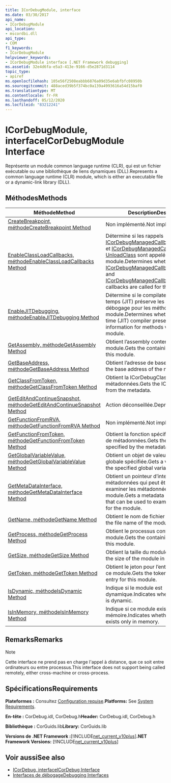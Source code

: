 ```yaml
---
title: ICorDebugModule, interface
ms.date: 03/30/2017
api_name:
- ICorDebugModule
api_location:
- mscordbi.dll
api_type:
- COM
f1_keywords:
- ICorDebugModule
helpviewer_keywords:
- ICorDebugModule interface [.NET Framework debugging]
ms.assetid: 32e4d6fa-e5a3-413e-9166-d5e2871d3114
topic_type:
- apiref
ms.openlocfilehash: 105e56f2508eabbb6876a09d35e6abfbfc08950b
ms.sourcegitcommit: 488aced39b5f374bc0a139a4993616a54d15baf0
ms.translationtype: MT
ms.contentlocale: fr-FR
ms.lasthandoff: 05/12/2020
ms.locfileid: "83212241"
---
```

# <a name="icordebugmodule-interface"></a><span data-ttu-id="d0037-102">ICorDebugModule, interface</span><span class="sxs-lookup"><span data-stu-id="d0037-102">ICorDebugModule Interface</span></span>

<span data-ttu-id="d0037-103">Représente un module common language runtime (CLR), qui est un fichier exécutable ou une bibliothèque de liens dynamiques (DLL).</span><span class="sxs-lookup"><span data-stu-id="d0037-103">Represents a common language runtime (CLR) module, which is either an executable file or a dynamic-link library (DLL).</span></span>  
  
## <a name="methods"></a><span data-ttu-id="d0037-104">Méthodes</span><span class="sxs-lookup"><span data-stu-id="d0037-104">Methods</span></span>  
  
|<span data-ttu-id="d0037-105">Méthode</span><span class="sxs-lookup"><span data-stu-id="d0037-105">Method</span></span>|<span data-ttu-id="d0037-106">Description</span><span class="sxs-lookup"><span data-stu-id="d0037-106">Description</span></span>|  
|------------|-----------------|  
|[<span data-ttu-id="d0037-107">CreateBreakpoint, méthode</span><span class="sxs-lookup"><span data-stu-id="d0037-107">CreateBreakpoint Method</span></span>](icordebugmodule-createbreakpoint-method.md)|<span data-ttu-id="d0037-108">Non implémenté.</span><span class="sxs-lookup"><span data-stu-id="d0037-108">Not implemented.</span></span>|  
|[<span data-ttu-id="d0037-109">EnableClassLoadCallbacks, méthode</span><span class="sxs-lookup"><span data-stu-id="d0037-109">EnableClassLoadCallbacks Method</span></span>](icordebugmodule-enableclassloadcallbacks-method.md)|<span data-ttu-id="d0037-110">Détermine si les rappels [ICorDebugManagedCallback :: LoadClass](icordebugmanagedcallback-loadclass-method.md) et [ICorDebugManagedCallback :: UnloadClass](icordebugmanagedcallback-unloadclass-method.md) sont appelés pour ce module.</span><span class="sxs-lookup"><span data-stu-id="d0037-110">Determines whether the [ICorDebugManagedCallback::LoadClass](icordebugmanagedcallback-loadclass-method.md) and [ICorDebugManagedCallback::UnloadClass](icordebugmanagedcallback-unloadclass-method.md) callbacks are called for this module.</span></span>|  
|[<span data-ttu-id="d0037-111">EnableJITDebugging, méthode</span><span class="sxs-lookup"><span data-stu-id="d0037-111">EnableJITDebugging Method</span></span>](icordebugmodule-enablejitdebugging-method.md)|<span data-ttu-id="d0037-112">Détermine si le compilateur juste-à-temps (JIT) préserve les informations de débogage pour les méthodes dans ce module.</span><span class="sxs-lookup"><span data-stu-id="d0037-112">Determines whether the just-in-time (JIT) compiler preserves debugging information for methods within this module.</span></span>|  
|[<span data-ttu-id="d0037-113">GetAssembly, méthode</span><span class="sxs-lookup"><span data-stu-id="d0037-113">GetAssembly Method</span></span>](icordebugmodule-getassembly-method.md)|<span data-ttu-id="d0037-114">Obtient l’assembly conteneur pour ce module.</span><span class="sxs-lookup"><span data-stu-id="d0037-114">Gets the containing assembly for this module.</span></span>|  
|[<span data-ttu-id="d0037-115">GetBaseAddress, méthode</span><span class="sxs-lookup"><span data-stu-id="d0037-115">GetBaseAddress Method</span></span>](icordebugmodule-getbaseaddress-method.md)|<span data-ttu-id="d0037-116">Obtient l’adresse de base du module.</span><span class="sxs-lookup"><span data-stu-id="d0037-116">Gets the base address of the module.</span></span>|  
|[<span data-ttu-id="d0037-117">GetClassFromToken, méthode</span><span class="sxs-lookup"><span data-stu-id="d0037-117">GetClassFromToken Method</span></span>](icordebugmodule-getclassfromtoken-method.md)|<span data-ttu-id="d0037-118">Obtient la ICorDebugClass à partir des métadonnées.</span><span class="sxs-lookup"><span data-stu-id="d0037-118">Gets the ICorDebugClass from the metadata.</span></span>|  
|[<span data-ttu-id="d0037-119">GetEditAndContinueSnapshot, méthode</span><span class="sxs-lookup"><span data-stu-id="d0037-119">GetEditAndContinueSnapshot Method</span></span>](icordebugmodule-geteditandcontinuesnapshot-method.md)|<span data-ttu-id="d0037-120">Action déconseillée.</span><span class="sxs-lookup"><span data-stu-id="d0037-120">Deprecated.</span></span>|  
|[<span data-ttu-id="d0037-121">GetFunctionFromRVA, méthode</span><span class="sxs-lookup"><span data-stu-id="d0037-121">GetFunctionFromRVA Method</span></span>](icordebugmodule-getfunctionfromrva-method.md)|<span data-ttu-id="d0037-122">Non implémenté.</span><span class="sxs-lookup"><span data-stu-id="d0037-122">Not implemented.</span></span>|  
|[<span data-ttu-id="d0037-123">GetFunctionFromToken, méthode</span><span class="sxs-lookup"><span data-stu-id="d0037-123">GetFunctionFromToken Method</span></span>](icordebugmodule-getfunctionfromtoken-method.md)|<span data-ttu-id="d0037-124">Obtient la fonction spécifiée par le jeton de métadonnées.</span><span class="sxs-lookup"><span data-stu-id="d0037-124">Gets the function that is specified by the metadata token.</span></span>|  
|[<span data-ttu-id="d0037-125">GetGlobalVariableValue, méthode</span><span class="sxs-lookup"><span data-stu-id="d0037-125">GetGlobalVariableValue Method</span></span>](icordebugmodule-getglobalvariablevalue-method.md)|<span data-ttu-id="d0037-126">Obtient un objet de valeur pour la variable globale spécifiée.</span><span class="sxs-lookup"><span data-stu-id="d0037-126">Gets a value object for the specified global variable.</span></span>|  
|[<span data-ttu-id="d0037-127">GetMetaDataInterface, méthode</span><span class="sxs-lookup"><span data-stu-id="d0037-127">GetMetaDataInterface Method</span></span>](icordebugmodule-getmetadatainterface-method.md)|<span data-ttu-id="d0037-128">Obtient un pointeur d’interface de métadonnées qui peut être utilisé pour examiner les métadonnées du module.</span><span class="sxs-lookup"><span data-stu-id="d0037-128">Gets a metadata interface pointer that can be used to examine the metadata for the module.</span></span>|  
|[<span data-ttu-id="d0037-129">GetName, méthode</span><span class="sxs-lookup"><span data-stu-id="d0037-129">GetName Method</span></span>](icordebugmodule-getname-method.md)|<span data-ttu-id="d0037-130">Obtient le nom de fichier du module.</span><span class="sxs-lookup"><span data-stu-id="d0037-130">Gets the file name of the module.</span></span>|  
|[<span data-ttu-id="d0037-131">GetProcess, méthode</span><span class="sxs-lookup"><span data-stu-id="d0037-131">GetProcess Method</span></span>](icordebugmodule-getprocess-method.md)|<span data-ttu-id="d0037-132">Obtient le processus conteneur pour ce module.</span><span class="sxs-lookup"><span data-stu-id="d0037-132">Gets the containing process for this module.</span></span>|  
|[<span data-ttu-id="d0037-133">GetSize, méthode</span><span class="sxs-lookup"><span data-stu-id="d0037-133">GetSize Method</span></span>](icordebugmodule-getsize-method.md)|<span data-ttu-id="d0037-134">Obtient la taille du module en octets.</span><span class="sxs-lookup"><span data-stu-id="d0037-134">Gets the size of the module in bytes.</span></span>|  
|[<span data-ttu-id="d0037-135">GetToken, méthode</span><span class="sxs-lookup"><span data-stu-id="d0037-135">GetToken Method</span></span>](icordebugmodule-gettoken-method.md)|<span data-ttu-id="d0037-136">Obtient le jeton pour l’entrée de table pour ce module.</span><span class="sxs-lookup"><span data-stu-id="d0037-136">Gets the token for the table entry for this module.</span></span>|  
|[<span data-ttu-id="d0037-137">IsDynamic, méthode</span><span class="sxs-lookup"><span data-stu-id="d0037-137">IsDynamic Method</span></span>](icordebugmodule-isdynamic-method.md)|<span data-ttu-id="d0037-138">Indique si le module est dynamique.</span><span class="sxs-lookup"><span data-stu-id="d0037-138">Indicates whether the module is dynamic.</span></span>|  
|[<span data-ttu-id="d0037-139">IsInMemory, méthode</span><span class="sxs-lookup"><span data-stu-id="d0037-139">IsInMemory Method</span></span>](icordebugmodule-isinmemory-method.md)|<span data-ttu-id="d0037-140">Indique si ce module existe uniquement en mémoire.</span><span class="sxs-lookup"><span data-stu-id="d0037-140">Indicates whether this module exists only in memory.</span></span>|  
  
## <a name="remarks"></a><span data-ttu-id="d0037-141">Remarks</span><span class="sxs-lookup"><span data-stu-id="d0037-141">Remarks</span></span>  
  
> [!NOTE]
> <span data-ttu-id="d0037-142">Cette interface ne prend pas en charge l'appel à distance, que ce soit entre ordinateurs ou entre processus.</span><span class="sxs-lookup"><span data-stu-id="d0037-142">This interface does not support being called remotely, either cross-machine or cross-process.</span></span>  
  
## <a name="requirements"></a><span data-ttu-id="d0037-143">Spécifications</span><span class="sxs-lookup"><span data-stu-id="d0037-143">Requirements</span></span>  
 <span data-ttu-id="d0037-144">**Plateformes :** Consultez [Configuration requise](../../get-started/system-requirements.md).</span><span class="sxs-lookup"><span data-stu-id="d0037-144">**Platforms:** See [System Requirements](../../get-started/system-requirements.md).</span></span>  
  
 <span data-ttu-id="d0037-145">**En-tête :** CorDebug.idl, CorDebug.h</span><span class="sxs-lookup"><span data-stu-id="d0037-145">**Header:** CorDebug.idl, CorDebug.h</span></span>  
  
 <span data-ttu-id="d0037-146">**Bibliothèque :** CorGuids.lib</span><span class="sxs-lookup"><span data-stu-id="d0037-146">**Library:** CorGuids.lib</span></span>  
  
 <span data-ttu-id="d0037-147">**Versions de .NET Framework :**[!INCLUDE[net_current_v10plus](../../../../includes/net-current-v10plus-md.md)]</span><span class="sxs-lookup"><span data-stu-id="d0037-147">**.NET Framework Versions:** [!INCLUDE[net_current_v10plus](../../../../includes/net-current-v10plus-md.md)]</span></span>  
  
## <a name="see-also"></a><span data-ttu-id="d0037-148">Voir aussi</span><span class="sxs-lookup"><span data-stu-id="d0037-148">See also</span></span>

- [<span data-ttu-id="d0037-149">ICorDebug, interface</span><span class="sxs-lookup"><span data-stu-id="d0037-149">ICorDebug Interface</span></span>](icordebug-interface.md)
- [<span data-ttu-id="d0037-150">Interfaces de débogage</span><span class="sxs-lookup"><span data-stu-id="d0037-150">Debugging Interfaces</span></span>](debugging-interfaces.md)
